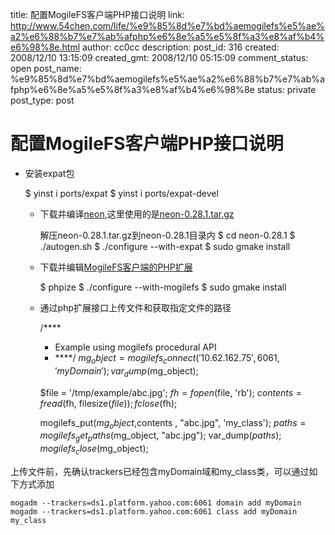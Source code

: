 title: 配置MogileFS客户端PHP接口说明 
link: http://www.54chen.com/life/%e9%85%8d%e7%bd%aemogilefs%e5%ae%a2%e6%88%b7%e7%ab%afphp%e6%8e%a5%e5%8f%a3%e8%af%b4%e6%98%8e.html
author: cc0cc
description: 
post_id: 316
created: 2008/12/10 13:15:09
created_gmt: 2008/12/10 05:15:09
comment_status: open
post_name: %e9%85%8d%e7%bd%aemogilefs%e5%ae%a2%e6%88%b7%e7%ab%afphp%e6%8e%a5%e5%8f%a3%e8%af%b4%e6%98%8e
status: private
post_type: post

# 配置MogileFS客户端PHP接口说明 

* 安装expat包
    
    
    $ yinst i ports/expat
    $ yinst i ports/expat-devel

  * 下载并编译[neon](http://www.webdav.org/neon/),这里使用的是[neon-0.28.1.tar.gz](http://www.webdav.org/neon/neon-0.28.1.tar.gz)
    
    
    解压neon-0.28.1.tar.gz到neon-0.28.1目录内
    $ cd neon-0.28.1
    $ ./autogen.sh
    $ ./configure --with-expat
    $ sudo gmake install

  * 下载并编辑[MogileFS客户端的PHP扩展](http://www.capoune.net/mogilefs/)
    
    
    $ phpize
    $ ./configure --with-mogilefs
    $ sudo gmake install

  * 通过php扩展接口上传文件和获取指定文件的路径
    
    
    /****
     *   Example using mogilefs procedural API
     *   ****/
    $mg_object = mogilefs_connect('10.62.162.75', 6061, 'myDomain');
    var_dump($mg_object);
    
    $file = '/tmp/example/abc.jpg';
    $fh = fopen($file, 'rb');
    $contents = fread($fh, filesize($file));
    fclose($fh);
    
    mogilefs_put($mg_object,$contents , "abc.jpg", 'my_class');
    $paths = mogilefs_get_paths($mg_object, "abc.jpg");
    var_dump($paths);
    mogilefs_close($mg_object);

上传文件前，先确认trackers已经包含myDomain域和my_class类，可以通过如下方式添加 
    
    
    mogadm --trackers=ds1.platform.yahoo.com:6061 domain add myDomain
    mogadm --trackers=ds1.platform.yahoo.com:6061 class add myDomain my_class